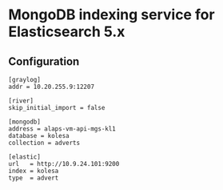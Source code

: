 MongoDB indexing service for Elasticsearch 5.x
==============================================

## Configuration

    [graylog]
    addr = 10.20.255.9:12207

    [river]
    skip_initial_import = false

    [mongodb]
    address = alaps-vm-api-mgs-kl1
    database = kolesa
    collection = adverts

    [elastic]
    url   = http://10.9.24.101:9200
    index = kolesa
    type  = advert